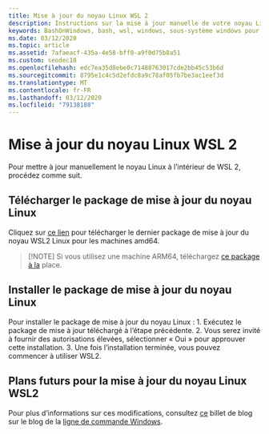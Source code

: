 ```yaml
---
title: Mise à jour du noyau Linux WSL 2
description: Instructions sur la mise à jour manuelle de votre noyau Linux WSL 2
keywords: BashOnWindows, bash, wsl, windows, sous-système windows pour linux, sous-système windows, ubuntu, wsl.conf, wslconfig
ms.date: 03/12/2020
ms.topic: article
ms.assetid: 7afaeacf-435a-4e58-bff0-a9f0d75b8a51
ms.custom: seodec18
ms.openlocfilehash: edc7ea35d8ebe0c71488763017cde2bb45c53b6d
ms.sourcegitcommit: 8795e1c4c5d2efdc8a9c78af05fb7be3ac1eef3d
ms.translationtype: MT
ms.contentlocale: fr-FR
ms.lasthandoff: 03/12/2020
ms.locfileid: "79138188"
---
```

# <a name="updating-the-wsl-2-linux-kernel"></a>Mise à jour du noyau Linux WSL 2

Pour mettre à jour manuellement le noyau Linux à l’intérieur de WSL 2, procédez comme suit. 

## <a name="download-the-linux-kernel-update-package"></a>Télécharger le package de mise à jour du noyau Linux

Cliquez sur [ce lien](https://wslstorestorage.blob.core.windows.net/wslblob/wsl_update_x64.msi) pour télécharger le dernier package de mise à jour du noyau WSL2 Linux pour les machines amd64.

> [!NOTE] Si vous utilisez une machine ARM64, téléchargez [ce package à la](https://wslstorestorage.blob.core.windows.net/wslblob/wsl_update_arm64.msi) place.

## <a name="install-the-linux-kernel-update-package"></a>Installer le package de mise à jour du noyau Linux

Pour installer le package de mise à jour du noyau Linux :
    1. Exécutez le package de mise à jour téléchargé à l’étape précédente.
    2. Vous serez invité à fournir des autorisations élevées, sélectionner « Oui » pour approuver cette installation.
    3. Une fois l’installation terminée, vous pouvez commencer à utiliser WSL2.

## <a name="future-plans-for-updating-the-wsl2-linux-kernel"></a>Plans futurs pour la mise à jour du noyau Linux WSL2

Pour plus d’informations sur ces modifications, consultez [ce](https://devblogs.microsoft.com/commandline/wsl2-will-be-generally-available-in-windows-10-version-2004) billet de blog sur le blog de la [ligne de commande Windows](https://aka.ms/cliblog).